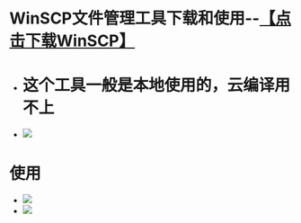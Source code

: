 # WinSCP文件管理工具下载和使用--<a href="https://winscp.net/eng/download.php">【点击下载WinSCP】</a>

- # 这个工具一般是本地使用的，云编译用不上

- <img src="https://github.com/kurumiess/OP_README/blob/master/MD/doc/winscp1.png" />
#
#
# 使用
- <img src="https://github.com/kurumiess/OP_README/blob/master/MD/doc/winscp2.png"  />
- <img src="https://github.com/kurumiess/OP_README/blob/master/MD/doc/winscp3.png"  />
